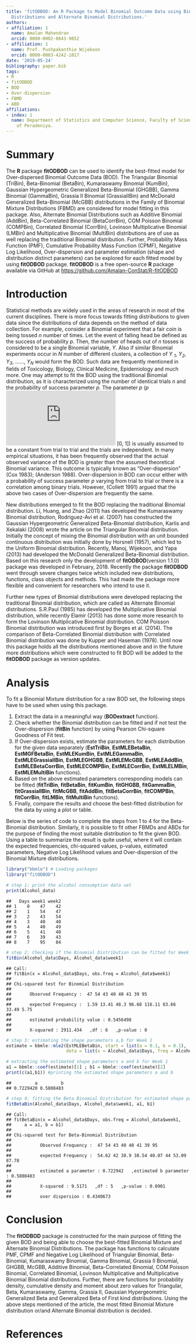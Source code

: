 ```yaml
---
title: 'fitODBOD: An R Package to Model Binomial Outcome Data using Binomial Mixture
  Distributions and Alternate Binomial Distributions.'
authors:
- affiliation: 1
  name: Amalan Mahendran
  orcid: 0000-0002-0643-9052
- affiliation: 1
  name: Prof. Pushpakanthie Wijekoon
  orcid: 0000-0003-4242-1017
date: '2019-05-24'
bibliography: paper.bib
tags:
- R
- fitODBOD
- BOD
- Over-dispersion
- FBMD
- ABD
affiliations:
- index: 1
  name: Department of Statistics and Computer Science, Faculty of Science, University
    of Peradeniya.
---
```


# Summary

The **R** package **fitODBOD** can be used to identify the best-fitted
model for Over-dispersed Binomial Outcome Data (BOD). The Triangular
Binomial (TriBin), Beta-Binomial (BetaBin), Kumaraswamy Binomial
(KumBin), Gaussian Hypergeometric Generalized Beta-Binomial (GHGBB),
Gamma Binomial (GammaBin), Grassia II Binomial (GrassiaIIBin) and
McDonald Generalized Beta-Binomial (McGBB) distributions in the Family
of Binomial Mixture Distributions (FBMD) are considered for model
fitting in this package. Also, Alternate Binomial Distributions such as
Additive Binomial (AddBin), Beta-Correlated Binomial (BetaCorrBin), COM
Poisson Binomial (COMPBin), Correlated Binomial (CorrBin), Lovinson
Multiplicative Binomial (LMBin) and Multiplicative Binomial (MultiBin)
distributions are of use as well replacing the traditional Binomial
distribution. Further, Probability Mass Function (PMF), Cumulative
Probability Mass Function (CPMF), Negative Log Likelihood,
Over-dispersion and parameter estimation (shape and distribution
distinct parameters) can be explored for each fitted model by using
**fitODBOD** package. **fitODBOD** is a free open-source **R** package
available via GitHub at <https://github.com/Amalan-ConStat/R-fitODBOD>

# Introduction

Statistical methods are widely used in the areas of research in most of
the current disciplines. There is more focus towards fitting
distributions to given data since the distributions of data depends on
the method of data collection. For example, consider a Binomial
experiment that a fair coin is being tossed *n* number of times. Let the
event of falling head be defined as the success of probability *p*.
Then, the number of heads out of *n* tosses is considered to be a single
Binomial variable, *Y*. Also if similar Binomial experiments occur in
*N* number of different clusters, a collection of *Y <sub>1<sub>*,
*Y<sub>2<sub>*, *Y<sub>3<sub>*, ……, *Y<sub>N<sub>* would form the BOD.
Such data are frequently mentioned in fields of Toxicology, Biology,
Clinical Medicine, Epidemiology and much more. One may attempt to fit
the BOD using the traditional Binomial distribution, as it is
characterized using the number of identical trials *n* and the
probability of success parameter *p*. The parameter *p* (*p* 
![](http://latex.codecogs.com/gif.latex?%5Cfn_jvn%20%5Clarge%20%5Cin) [0, 1]) 
is usually assumed to be a constant from trial to trial and
the trials are independent. In many empirical situations, it has been
frequently observed that the actual observed variance of the BOD is
greater than the assumed theoretical Binomial variance. This outcome is
typically known as “Over-dispersion” (Cox 1983); (Anderson 1988).
Over-dispersion in BOD can occur either with a probability of success
parameter *p* varying from trial to trial or there is a correlation
among binary trials. However, (Collett 1991) argued that the above two
cases of Over-dispersion are frequently the same.

New distributions emerged to fit the BOD replacing the traditional
Binomial distribution. Li, Huang, and Zhao (2011) has developed the
Kumaraswamy Binomial distribution, Rodriguez-Avi et al. (2007) has
constructed the Gaussian Hypergeometric Generalized Beta-Binomial
distribution, Karlis and Xekalaki (2008) wrote the article on the
Triangular Binomial distribution. Initially the concept of mixing the
Binomial distribution with an unit bounded continuous distribution was
initially done by Horsnell (1957), which led to the Uniform Binomial
distribution. Recently, Manoj, Wijekoon, and Yapa (2013) had developed
the McDonald Generalized Beta-Binomial distribution. Based on this
research only the development of **fitODBOD**(version 1.1.0) package was
developed in February, 2018. Recently the package **fitODBOD** went
through severe changes twice which included new distributions,
functions, class objects and methods. This had made the package more
flexible and convenient for researchers who intend to use it.

Further new types of Binomial distributions were developed replacing the
traditional Binomial distribution, which are called as Alternate
Binomial distributions. S.R.Paul (1985) has developed the Multiplicative
Binomial distribution, while recently Elamir (2013) has done some more
research to form the Lovinson Multiplicative Binomial distribution. COM
Poisson Binomial distribution was introduced first by Borges et al.
(2014). The comparison of Beta-Correlated Binomial distribution with
Correlated Binomial distribution was done by Kupper and Haseman (1978).
Until now this package holds all the distributions mentioned above and
in the future more distributions which were constructed to fit BOD will
be added to the **fitODBOD** package as version updates.

# Analysis

To fit a Binomial Mixture distribution for a raw BOD set, the following
steps have to be used when using this package.

1.  Extract the data in a meaningful way (**BODextract** function).
2.  Check whether the Binomial distribution can be fitted and if not
    test the Over-dispersion (**fitBin** function) by using Pearson
    Chi-square Goodness of Fit test.
3.  If Over-dispersion exists, estimate the parameters for each
    distribution for the given data separately (**EstTriBin**,
    **EstMLEBetaBin**, **EstMGFBetaBin**, **EstMLEKumBin**,
    **EstMLEGammaBin**, **EstMLEGrassiaIIBin**, **EstMLEGHGBB**,
    **EstMLEMcGBB**, **EstMLEAddBin**, **EstMLEBetaCorrBin**,
    **EstMLECOMPBin**, **EstMLECorrBin**, **EstMLELMBin**,
    **EstMLEMultiBin** functions).
4.  Based on the above estimated parameters corresponding models can be
    fitted (**fitTriBin**, **fitBetaBin**, **fitKumBin**, **fitGHGBB**,
    **fitGammaBin**, **fitGrassiaIIBin**, **fitMcGBB**, **fitAddBin**,
    **fitBetaCorrBin**, **fitCOMPBin**, **fitCorrBin**, **fitLMBin**,
    **fitMultiBin** functions).
5.  Finally, compare the results and choose the best-fitted distribution
    for the data by using a plot or table.

Below is the series of code to complete the steps from 1 to 4 for the
Beta-Binomial distribution. Similarly, it is possible to fit other FBMDs
and ABDs for the purpose of finding the most suitable distribution to
fit the given BOD. Using a table to summarize the result is quite
useful, where it will contain the expected frequencies, chi-squared
values, p-values, estimated parameters, Negative Log Likelihood values
and Over-dispersion of the Binomial Mixture distributions.

``` r
library("bbmle") # Loading packages 
library("fitODBOD")

# step 1: print the alcohol consumption data set 
print(Alcohol_data)
```

    ##   Days week1 week2
    ## 1    0    47    42
    ## 2    1    54    47
    ## 3    2    43    54
    ## 4    3    40    40
    ## 5    4    40    49
    ## 6    5    41    40
    ## 7    6    39    43
    ## 8    7    95    84

``` r
# step 2: Checking if the Binomial Distribution can be fitted for Week 1
fitBin(Alcohol_data$Days, Alcohol_data$week1)
```

    ## Call: 
    ## fitBin(x = Alcohol_data$Days, obs.freq = Alcohol_data$week1)
    ## 
    ## Chi-squared test for Binomial Distribution 
    ##  
    ##       Observed Frequency :  47 54 43 40 40 41 39 95 
    ##  
    ##       expected Frequency :  1.59 13.41 48.3 96.68 116.11 83.66 33.49 5.75 
    ##  
    ##       estimated probability value : 0.5456498 
    ##  
    ##       X-squared : 2911.434   ,df : 6   ,p-value : 0

``` r
# step 3: estimating the shape parameters a,b for Week 1
estimate = bbmle::mle2(EstMLEBetaBin, start = list(a = 0.1, b = 0.1),  
                       data = list(x = Alcohol_data$Days, freq = Alcohol_data$week1))

# extracting the estimated shape parameters a and b for Week 1
a1 = bbmle::coef(estimate)[1] ; b1 = bbmle::coef(estimate)[2]
print(c(a1,b1)) #printing the estimated shape parameters a and b 
```

    ##         a         b 
    ## 0.7229420 0.5808483

``` r
# step 4: fitting the Beta Binomial Distribution for estimated shape parameters to Week 1
fitBetaBin(Alcohol_data$Days, Alcohol_data$week1, a1, b1)
```

    ## Call: 
    ## fitBetaBin(x = Alcohol_data$Days, obs.freq = Alcohol_data$week1, 
    ##     a = a1, b = b1)
    ## 
    ## Chi-squared test for Beta-Binomial Distribution 
    ##  
    ##           Observed Frequency :  47 54 43 40 40 41 39 95 
    ##  
    ##           expected Frequency :  54.62 42 38.9 38.54 40.07 44 53.09 87.78 
    ##  
    ##           estimated a parameter : 0.722942   ,estimated b parameter : 0.5808483 
    ##  
    ##           X-squared : 9.5171   ,df : 5   ,p-value : 0.0901 
    ##  
    ##           over dispersion : 0.4340673

# Conclusion

The **fitODBOD** package is constructed for the main purpose of fitting
the given BOD and being able to choose the best-fitted Binomial Mixture
and Alternate Binomial Distributions. The package has functions to
calculate PMF, CPMF and Negative Log Likelihood of Triangular Binomial,
Beta-Binomial, Kumaraswamy Binomial, Gamma Binomial, Grassia II
Binomial, GHGBB, McGBB, Additive Binomial, Beta-Correlated Binomial, COM
Poisson Binomial, Correlated Binomial, Lovinson Multiplicative and
Multiplicative Binomial Binomial distributions. Further, there are
functions for probability density, cumulative density and moment about
zero values for Triangular, Beta, Kumaraswamy, Gamma, Grassia II,
Gaussian Hypergeometric Generalized Beta and Generalized Beta of First
kind distributions. Using the above steps mentioned of the article, the
most fitted Binomial Mixture distribution or/and Alternate Binomial
distribution is decided.

# References

